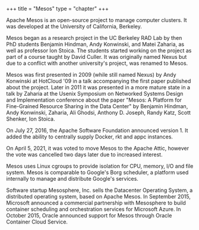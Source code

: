 +++
title = "Mesos"
type = "chapter"
+++

Apache Mesos is an open-source project to manage computer clusters. It was developed at the University of California,
Berkeley.

Mesos began as a research project in the UC Berkeley RAD Lab by then PhD students Benjamin Hindman, Andy Konwinski,
and Matei Zaharia, as well as professor Ion Stoica. The students started working on the project as part of a course taught
by David Culler. It was originally named Nexus but due to a conflict with another university's project, was renamed to
Mesos.

Mesos was first presented in 2009 (while still named Nexus) by Andy Konwinski at HotCloud '09 in a talk accompanying
the first paper published about the project. Later in 2011 it was presented in a more mature state in a talk by Zaharia at
the Usenix Symposium on Networked Systems Design and Implementation conference about the paper "Mesos: A Platform for
Fine-Grained Resource Sharing in the Data Center" by Benjamin Hindman, Andy Konwinski, Zaharia, Ali Ghodsi,
Anthony D. Joseph, Randy Katz, Scott Shenker, Ion Stoica.

On July 27, 2016, the Apache Software Foundation announced version 1. It added the ability to centrally supply Docker,
rkt and appc instances.

On April 5, 2021, it was voted to move Mesos to the Apache Attic, however the vote was cancelled two days later due
to increased interest.

Mesos uses Linux cgroups to provide isolation for CPU, memory, I/O and file system. Mesos is comparable to Google's Borg
scheduler, a platform used internally to manage and distribute Google's services.

Software startup Mesosphere, Inc. sells the Datacenter Operating System, a distributed operating system, based on 
Apache Mesos. In September 2015, Microsoft announced a commercial partnership with Mesosphere to build container 
scheduling and orchestration services for Microsoft Azure. In October 2015, Oracle announced support for Mesos through
Oracle Container Cloud Service.
